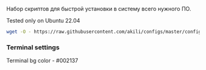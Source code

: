 Набор скриптов для быстрой установки в систему всего нужного ПО.

Tested only on Ubuntu 22.04

```bash
wget -O - https://raw.githubusercontent.com/akili/configs/master/configure_os.sh | bash <(cat) </dev/tty
```

### Terminal settings

Terminal bg color - #002137
